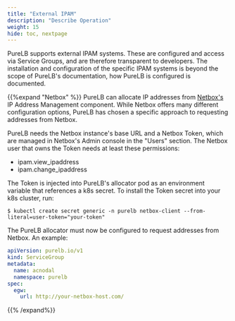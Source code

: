 ```yaml
---
title: "External IPAM"
description: "Describe Operation"
weight: 15
hide: toc, nextpage
---
```


PureLB supports external IPAM systems.  These are configured and access via Service Groups, and are therefore transparent to developers.  The installation and configuration of the specific IPAM systems is beyond the scope of PureLB's documentation, how PureLB is configured is documented.


{{%expand "Netbox" %}}
PureLB can allocate IP addresses from [Netbox's](https://netbox.readthedocs.io/en/stable/) IP Address Management component. While Netbox offers many different configuration options, PureLB has chosen a specific approach to requesting addresses from Netbox.

PureLB needs the Netbox instance's base URL and a Netbox Token, which
are managed in Netbox's Admin console in the "Users" section. The
Netbox user that owns the Token needs at least these permissions:

  * ipam.view_ipaddress
  * ipam.change_ipaddress

The Token is injected into PureLB's allocator pod as an environment
variable that references a k8s secret. To install the Token secret
into your k8s cluster, run:

```plaintext
$ kubectl create secret generic -n purelb netbox-client --from-literal=user-token="your-token"
```

The PureLB allocator must now be configured to request addresses from Netbox. An example:

```yaml
apiVersion: purelb.io/v1
kind: ServiceGroup
metadata:
  name: acnodal
  namespace: purelb
spec:
  egw:
    url: http://your-netbox-host.com/
```

{{% /expand%}}
